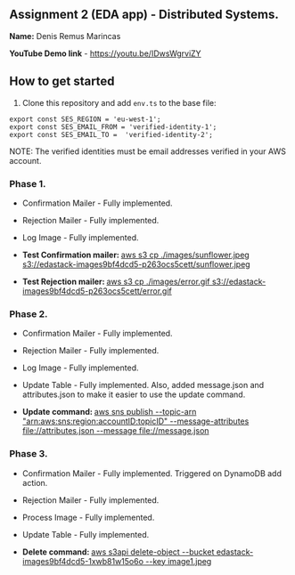 ## Assignment 2 (EDA app) - Distributed Systems.

__Name:__ Denis Remus Marincas

__YouTube Demo link__ - https://youtu.be/IDwsWgrviZY

## How to get started

1. Clone this repository and add `env.ts` to the base file:
```
export const SES_REGION = 'eu-west-1';
export const SES_EMAIL_FROM = 'verified-identity-1'; 
export const SES_EMAIL_TO =  'verified-identity-2'; 
```
NOTE: The verified identities must be email addresses verified in your AWS account.

### Phase 1.

+ Confirmation Mailer - Fully implemented.
+ Rejection Mailer - Fully implemented.
+ Log Image -  Fully implemented.

+ <b>Test Confirmation mailer: </b><ins>aws s3 cp ./images/sunflower.jpeg  s3://edastack-images9bf4dcd5-p263ocs5cett/sunflower.jpeg</ins>
+ <b>Test Rejection mailer: </b><ins>aws s3 cp ./images/error.gif  s3://edastack-images9bf4dcd5-p263ocs5cett/error.gif</ins>
### Phase 2.

+ Confirmation Mailer - Fully implemented.
+ Rejection Mailer - Fully implemented.
+ Log Image - Fully implemented.
+ Update Table -  Fully implemented. Also, added message.json and attributes.json to make it easier to use the update command.

+ <b>Update command: </b><ins>aws sns publish --topic-arn "arn:aws:sns:region:accountID:topicID" --message-attributes file://attributes.json --message file://message.json</ins>

### Phase 3.

+ Confirmation Mailer - Fully implemented. Triggered on DynamoDB add action.
+ Rejection Mailer - Fully implemented.
+ Process Image - Fully implemented.
+ Update Table - Fully implemented.

+ <b>Delete command: </b><ins>aws s3api delete-object --bucket edastack-images9bf4dcd5-1xwb81w15o6o --key image1.jpeg</ins>